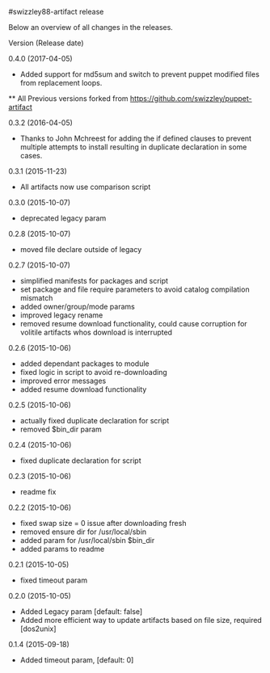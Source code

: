 #swizzley88-artifact release

Below an overview of all changes in the releases.

Version (Release date)

0.4.0 (2017-04-05)

  * Added support for md5sum and switch to prevent puppet modified files from replacement loops.

** All Previous versions forked from https://github.com/swizzley/puppet-artifact

0.3.2  (2016-04-05)

  * Thanks to John Mchreest for adding the if defined clauses to prevent multiple attempts to install resulting in duplicate declaration in some cases. 

0.3.1   (2015-11-23)

  * All artifacts now use comparison script

0.3.0   (2015-10-07)

  * deprecated legacy param

0.2.8   (2015-10-07)

  * moved file declare outside of legacy

0.2.7   (2015-10-07)

  * simplified manifests for packages and script
  * set package and file require parameters to avoid catalog compilation mismatch
  * added owner/group/mode params
  * improved legacy rename
  * removed resume download functionality, could cause corruption for volitile artifacts whos download is interrupted

0.2.6   (2015-10-06)

  * added dependant packages to module
  * fixed logic in script to avoid re-downloading
  * improved error messages
  * added resume download functionality 

0.2.5   (2015-10-06)

  * actually fixed duplicate declaration for script
  * removed $bin_dir param

0.2.4   (2015-10-06)

  * fixed duplicate declaration for script

0.2.3   (2015-10-06)

  * readme fix

0.2.2   (2015-10-06)

  * fixed swap size = 0 issue after downloading fresh
  * removed ensure dir for /usr/local/sbin
  * added param for /usr/local/sbin $bin_dir
  * added params to readme

0.2.1   (2015-10-05)

  * fixed timeout param

0.2.0   (2015-10-05)

  * Added Legacy param [default: false]
  * Added more efficient way to update artifacts based on file size, required [dos2unix]
  
0.1.4   (2015-09-18)

  * Added timeout param, [default: 0]

